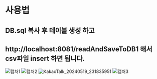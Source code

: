 # 사용법 
## DB.sql 복사 후 테이블 생성 하고 
## http://localhost:8081/readAndSaveToDB1 해서 csv파일 insert 하면 됩니다. 

![캡처1](https://github.com/JANG-MINYOUNG/24_05_19_test_jmy/assets/153146459/05d59ef5-ecbd-40bb-a05a-7e3959fa4306)
![캡처2](https://github.com/JANG-MINYOUNG/24_05_19_test_jmy/assets/153146459/47bc1d63-89ef-468a-a28b-daec9b1e32c9)
![KakaoTalk_20240519_231835951](https://github.com/JANG-MINYOUNG/24_05_19_test_jmy/assets/153146459/97cd7c08-2c7d-4b4b-acf6-ffe7edb5f0ba)
![캡처3](https://github.com/JANG-MINYOUNG/24_05_19_test_jmy/assets/153146459/5875ee81-503a-42fb-baa1-4b4ac5ff9cf3)

